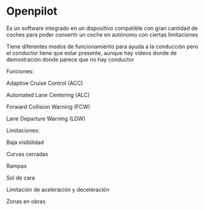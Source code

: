 # Openpilot 
Es un software integrado en un dispositivo compatible con gran cantidad de coches para poder convertir un coche en autónomo con ciertas limitaciones

Tiene diferentes modos de funcionamiento para ayuda a la conducción pero el conductor tiene que estar presente,
aunque hay videos donde de demostración donde parece que no hay conductor
	
Funciones:

Adaptive Cruise Control (ACC)

Automated Lane Centering (ALC)

Forward Collision Warning (FCW) 

Lane Departure Warning (LDW) 

Limitaciones:

Baja visibilidad

Curvas cerradas

Rampas

Sol de cara

Limitación de aceleración y deceleración

Zonas en obras
